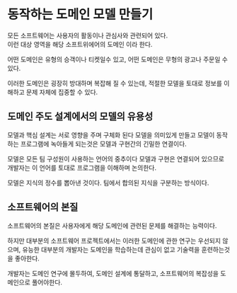 # 동작하는 도메인 모델 만들기

모든 소프트웨어는 사용자의 활동이나 관심사와 관련되어 있다.\
이런 대상 영역을 해당 소프트위에어의 도메인 이라 한다.

어떤 도메인은 유형의 승객이나 티켓일수 있고, 어떤 도메인은 무형의 광고나 주문일 수있다.

이러한 도메인은 굉장히 방대하며 복잡해 질 수 있는데, 적절한 모델을 토대로 정보를 이해하고 문제 자체에 집중할 수 있다.

## 도메인 주도 설계에서의 모델의 유용성 <a href="#dddquickly-1-." id="dddquickly-1-."></a>

모델과 핵심 설계는 서로 영향을 주며 구체화 된다 모델을 의미있게 만들고 모델이 동작하는 프로그램에 녹아들게 되는것은 모델과 구현간의 긴밀한 연결이다.

모델은 모든 팀 구성원이 사용하는 언어의 중추이다 모델과 구현은 연결되어 있으므로 개발자는 이 언어를 토대로 프로그램을 이해하며 논의한다.

모델은 지식의 정수를 뽑아낸 것이다. 팀에서 합의된 지식을 구분하는 방식이다.

## 소프트웨어의 본질

소프트웨어의 본질은 사용자에게 해당 도메인에 관련된 문제를 해결하는 능력이다.

하지만 대부분의 소프트웨어 프로젝트에서는 이러한 도메인에 관한 연구는 우선되지 않으며, 유능한 대부분의 개발자는 도메인을 학습하는데 관심이 없고 기술력을 훈련하는것을 좋아한다.

개발자는 도메인 연구에 몰두하여, 도메인 설계에 통달하고, 소프트웨어의 복잡성을 도메인으로 풀어야한다.
